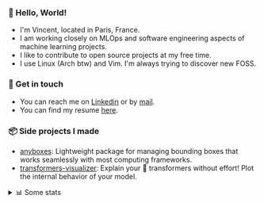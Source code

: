 ### 👋 Hello, World!

- I'm Vincent, located in Paris, France.
- I am working closely on MLOps and software engineering aspects of machine learning projects.
- I like to contribute to open source projects at my free time.
- I use Linux (Arch btw) and Vim. I'm always trying to discover new FOSS.

### 🔗 Get in touch

- You can reach me on [Linkedin](https://www.linkedin.com/in/vincent-duchauffour-3a9641155/) or by [mail](mailto:vincent.duchauffour@proton.me).
- You can find my resume [here](https://raw.githubusercontent.com/VDuchauffour/resume/main/resume.pdf).

### 📦 Side projects I made

- [anyboxes](https://github.com/VDuchauffour/anyboxes): Lightweight package for managing bounding boxes that works seamlessly with most computing frameworks.
- [transformers-visualizer](https://github.com/VDuchauffour/transformers-visualizer): Explain your 🤗 transformers without effort! Plot the internal behavior of your model. 

<details><summary>📊 Some stats</summary>  
  
<p align="center">
  <img alt="VDuchauffour's github stats" src="https://github-readme-stats.vercel.app/api?username=VDuchauffour&include_all_commits=true&show_icons=true&theme=react"/>
  <br />
  <img alt="VDuchauffour's streak stats" src="https://streak-stats.demolab.com?user=VDuchauffour&theme=react"/>
  <br />
  <img alt="VDuchauffour's language stats" src="https://github-readme-stats.vercel.app/api/top-langs/?username=VDuchauffour&count_private=true&include_all_commits=true&show_icons=true&layout=compact&theme=react"/>
  <!--   <br />
  <img alt="VDuchauffour's Wakatime stats" src="https://github-readme-stats.vercel.app/api/wakatime?username=VDuchauffour&theme=react"/> -->
</p>

#### 🧭 Wakatime stats
<!--START_SECTION:waka-->
![Code Time](http://img.shields.io/badge/Code%20Time-1%2C945%20hrs%2014%20mins-blue)

![Lines of code](https://img.shields.io/badge/From%20Hello%20World%20I%27ve%20Written-5.8%20million%20lines%20of%20code-blue)

**🐱 My GitHub Data** 

> 📦 981.2 kB Used in GitHub's Storage 
 > 
> 🏆 0 Contributions in the Year 2024
 > 
> 🚫 Not Opted to Hire
 > 
> 📜 9 Public Repositories 
 > 
> 🔑 2 Private Repositories 
 > 
**I'm an Early 🐤** 

```text
🌞 Morning                309 commits         ██░░░░░░░░░░░░░░░░░░░░░░░   07.01 % 
🌆 Daytime                2336 commits        █████████████░░░░░░░░░░░░   52.96 % 
🌃 Evening                1345 commits        ████████░░░░░░░░░░░░░░░░░   30.49 % 
🌙 Night                  421 commits         ██░░░░░░░░░░░░░░░░░░░░░░░   09.54 % 
```
📅 **I'm Most Productive on Monday** 

```text
Monday                   1004 commits        ██████░░░░░░░░░░░░░░░░░░░   22.76 % 
Tuesday                  808 commits         █████░░░░░░░░░░░░░░░░░░░░   18.32 % 
Wednesday                709 commits         ████░░░░░░░░░░░░░░░░░░░░░   16.07 % 
Thursday                 783 commits         ████░░░░░░░░░░░░░░░░░░░░░   17.75 % 
Friday                   660 commits         ████░░░░░░░░░░░░░░░░░░░░░   14.96 % 
Saturday                 124 commits         █░░░░░░░░░░░░░░░░░░░░░░░░   02.81 % 
Sunday                   323 commits         ██░░░░░░░░░░░░░░░░░░░░░░░   07.32 % 
```


📊 **This Week I Spent My Time On** 

```text
💬 Programming Languages: 
Python                   26 hrs 35 mins      █████████████████░░░░░░░░   66.67 % 
YAML                     5 hrs 9 mins        ███░░░░░░░░░░░░░░░░░░░░░░   12.95 % 
Bash                     2 hrs 6 mins        █░░░░░░░░░░░░░░░░░░░░░░░░   05.29 % 
C++                      1 hr 49 mins        █░░░░░░░░░░░░░░░░░░░░░░░░   04.56 % 
SQL                      1 hr 37 mins        █░░░░░░░░░░░░░░░░░░░░░░░░   04.06 % 
```


 Last Updated on 06/06/2024 00:40:31 UTC
<!--END_SECTION:waka-->
</details>
